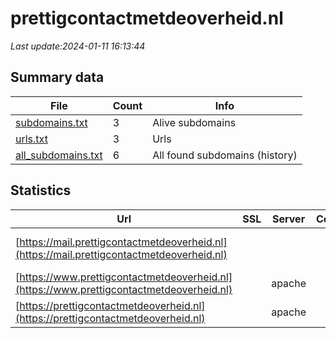 # prettigcontactmetdeoverheid.nl
*Last update:2024-01-11 16:13:44*
## Summary data
| File       | Count | Info |
|------------|-------|------|
|[subdomains.txt](/data/prettigcontactmetdeoverheid/subdomains.txt)|3|Alive subdomains|
|[urls.txt](/data/prettigcontactmetdeoverheid/urls.txt)|3|Urls|
|[all_subdomains.txt](/data/prettigcontactmetdeoverheid/all_subdomains.txt)|6|All found subdomains (history)|
## Statistics
| Url | SSL | Server | Cookie | HSTS | CSP | XFO | XXP | RP | Tech |
|------------|-------|------|------|------|------|------|------|------|------|
|[https://mail.prettigcontactmetdeoverheid.nl](https://mail.prettigcontactmetdeoverheid.nl)| | | | | | | |:white_check_mark: |Apache HTTP Server|
|[https://www.prettigcontactmetdeoverheid.nl](https://www.prettigcontactmetdeoverheid.nl)| |apache| |:white_check_mark: | | | | |:white_check_mark: |Apache HTTP Server H...|
|[https://prettigcontactmetdeoverheid.nl](https://prettigcontactmetdeoverheid.nl)| |apache| |:white_check_mark: | | | | |:white_check_mark: |Apache HTTP Server H...|